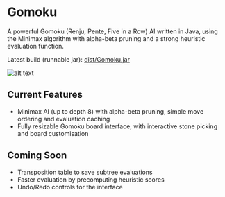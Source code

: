# Gomoku
A powerful Gomoku (Renju, Pente, Five in a Row) AI written in Java, using the Minimax algorithm with alpha-beta pruning and a strong heuristic evaluation function.

Latest build (runnable jar): [dist/Gomoku.jar](dist/Gomoku.jar)

![alt text](http://i.imgur.com/zI2FdPu.png)

## Current Features
- Minimax AI (up to depth 8) with alpha-beta pruning, simple move ordering and evaluation caching
- Fully resizable Gomoku board interface, with interactive stone picking and board customisation

## Coming Soon
- Transposition table to save subtree evaluations
- Faster evaluation by precomputing heuristic scores
- Undo/Redo controls for the interface
